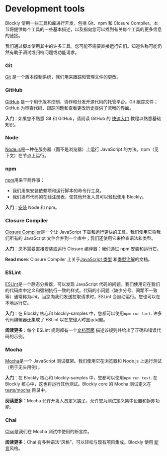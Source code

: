# Development tools

Blockly 使用一些工具和库进行开发，包括 Git、npm 和 Closure Compiler。本节将提供每个工具的一些基本描述，以及指向您可以找到有关每个工具的更多信息的链接。

我们通过脚本使用其中的许多工具。您可能不需要直接运行它们。知道名称可能仍然有助于调试或归档问题或功能请求。

### Git

[Git](https://git-scm.com/) 是一个版本控制系统，我们用来跟踪和管理文件的更改。

### GitHub

[GitHub](https://github.com/) 是一个用于版本控制、协作和分发开源代码的托管平台。Git 跟踪文件；GitHub 为审查代码、跟踪问题和查看更改历史提供了流畅的界面。

**入门**：如果您不熟悉 Git 和 GitHub，请阅读 GitHub 的 [快速入门](https://docs.github.com/en/free-pro-team@latest/github/getting-started-with-github/quickstart) 教程以熟悉基础知识。

### Node

[Node.js](https://nodejs.org/)是一种在服务器（而不是浏览器）上运行 JavaScript 的方法。npm（见下文）在节点上运行。

### npm

[npm](https://www.npmjs.com/)用来干两件事：

- 我们用来安装依赖项和运行脚本的命令行工具。
- 我们发布代码的在线注册表，使其他开发人员可以轻松使用 Blockly。

**入门**：[安装](https://docs.npmjs.com/downloading-and-installing-node-js-and-npm) Node 和 npm。

### Closure Compiler

[Closure Compiler](https://github.com/google/closure-compiler)是一个让 JavaScript 下载和运行更快的工具。我们使用它将我们所有的 JavaScript 文件合并到一个库中；我们还使用它来检查语法和类型。

**入门**：您不需要直接安装或运行 Closure 编译器：我们通过 npm 安装和运行它。

**Read more**: Closure Compiler 上关于[JavaScript 类型](https://github.com/google/closure-compiler/wiki/Types-in-the-Closure-Type-System) 和[类型注解](https://github.com/google/closure-compiler/wiki/Annotating-JavaScript-for-the-Closure-Compiler)的文档。

### ESLint

[ESLint](https://eslint.org/)是一个静态分析器，可以发现 JavaScript 代码的问题。我们使用它在我们的代码库中定义和强制执行一致的样式。代码的小问题（缺少分号、间距不一致等）通常称为*lint*。当您向我们发送拉取请求时，ESLint 会自动运行。您也可以在本地运行它。

**入门**：在 Blockly 核心和 blockly-samples 中，您都可以使用`npm run lint`. 许多代码编辑器还集成了 ESLint 以在您键入时显示问题。

**阅读更多**：每个 ESLint 规则都有一个[文档页面](https://eslint.org/docs/rules/no-unreachable) 描述该规则并给出了正确和错误代码的示例。

### Mocha

[Mocha](https://mochajs.org/)是一个 JavaScript 测试框架。我们使用它在浏览器和 Node.js 上运行测试（用于无头用例）。

**入门**：在 Blockly 核心和 blockly-samples 中，您都可以使用`npm run test`. 在 Blockly 核心中，这也将运行其他测试。Blockly core 的 Mocha 测试定义在[tests/mocha](https://github.com/google/blockly/tree/master/tests/mocha) 目录中。

**阅读更多**：Mocha 允许开发人员定义[钩子](https://mochajs.org/#hooks)，允许您为测试定义集中设置和拆卸功能。

### Chai

[Chai](https://www.chaijs.com/)是我们在 Mocha 测试中使用的断言库。

**阅读更多**：Chai 有多种语法“风格”，可以轻松与现有项目集成。Blockly 使用 [断言](https://www.chaijs.com/api/assert/)风格。

